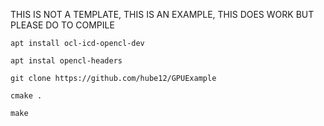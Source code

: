 THIS IS NOT A TEMPLATE, THIS IS AN EXAMPLE, THIS DOES WORK BUT PLEASE DO TO COMPILE

`apt install ocl-icd-opencl-dev`

`apt instal opencl-headers`

`git clone https://github.com/hube12/GPUExample`

`cmake .`

`make`
